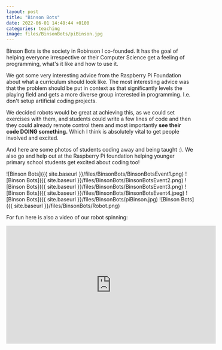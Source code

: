 ```yaml
---
layout: post
title: "Binson Bots"
date: 2022-06-01 14:48:44 +0100
categories: teaching
image: files/BinsonBots/piBinson.jpg
---
```


Binson Bots is the society in Robinson I co-founded. It has the goal of helping everyone irrespective or their Computer Science get a feeling of programming, what's it like and how to use it.


We got some very interesting advice from the Raspberry Pi Foundation about what a curriculum should look like. The most interesting advice was that the problem should be put in context as that significantly levels the playing field and gets a more diverse group interested in programming. I.e. don't setup artificial coding projects.


We decided robots would be great at achieving this, as we could set exercises with them, and students could write a few lines of code and then they could already remote control them and most importantly **see their code DOING something.** Which I think is absolutely vital to get people involved and excited. 


And here are some photos of students coding away and being taught :). We also go and help out at the Raspberry Pi foundation helping younger primary school students get excited about coding too!



![Binson Bots]({{ site.baseurl }}/files/BinsonBots/BinsonBotsEvent1.png)
![Binson Bots]({{ site.baseurl }}/files/BinsonBots/BinsonBotsEvent2.png)
![Binson Bots]({{ site.baseurl }}/files/BinsonBots/BinsonBotsEvent3.png)
![Binson Bots]({{ site.baseurl }}/files/BinsonBots/BinsonBotsEvent4.jpeg)
![Binson Bots]({{ site.baseurl }}/files/BinsonBots/piBinson.jpg)
![Binson Bots]({{ site.baseurl }}/files/BinsonBots/Robot.png)

For fun here is also a video of our robot spinning:



<iframe width="560" height="315" src="https://www.youtube.com/embed/BPhYgxhAh7E?si=_Wy0D2YWzaiIVayi" title="YouTube video player" frameborder="0" allow="accelerometer; autoplay; clipboard-write; encrypted-media; gyroscope; picture-in-picture; web-share" allowfullscreen></iframe>

